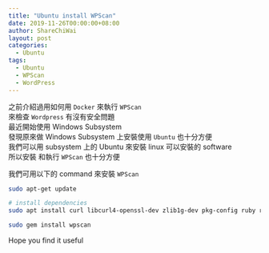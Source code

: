 ```yaml
---
title: "Ubuntu install WPScan"
date: 2019-11-26T00:00:00+08:00
author: ShareChiWai
layout: post
categories:
  - Ubuntu
tags:
  - Ubuntu
  - WPScan
  - WordPress
---
```


之前介紹過用如何用 `Docker` 來執行 `WPScan`  
來檢查 `Wordpress` 有沒有安全問題  
最近開始使用 Windows Subsystem  
發現原來做 Windows Subsystem 上安裝使用 `Ubuntu` 也十分方便  
我們可以用 subsystem 上的 Ubuntu 來安裝 linux 可以安裝的 software  
所以安裝 和執行 `WPScan` 也十分方便  

我們可用以下的 command 來安裝 `WPScan`

```bash
sudo apt-get update

# install dependencies
sudo apt install curl libcurl4-openssl-dev zlib1g-dev pkg-config ruby ruby-bundler ruby-dev -y

sudo gem install wpscan
```

Hope you find it useful
